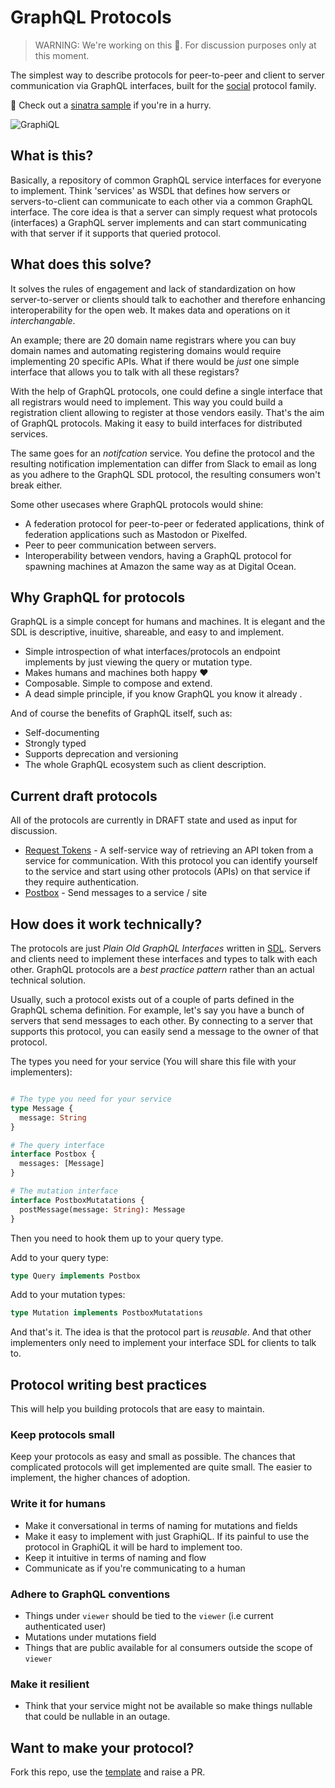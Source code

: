 # GraphQL Protocols

> WARNING: We're working on this 💪. For discussion purposes only at this moment.

The simplest way to describe protocols for peer-to-peer and client to server communication via GraphQL interfaces, built for the [social](https://github.com/graphql-protocols/social) protocol family. 

🚀 Check out a [sinatra sample](https://github.com/graphql-protocols/graphql-protocols-sinatra-sample) if you're in a hurry.

![GraphiQL](https://raw.githubusercontent.com/graphql-protocols/graphql-protocols-sinatra-sample/master/images/graphiql.jpg)

## What is this?

Basically, a repository of common GraphQL service interfaces for everyone to implement. Think 'services' as WSDL that defines how servers or servers-to-client can communicate to each other via a common GraphQL interface. The core idea is that a server can simply request what protocols (interfaces) a GraphQL server implements and can start communicating with that server if it supports that queried protocol.

## What does this solve?

It solves the rules of engagement and lack of standardization on how server-to-server or clients should talk to eachother and therefore enhancing interoperability for the open web. It makes data and operations on it _interchangable_.

An example; there are 20 domain name registrars where you can buy domain names and automating registering domains would require implementing 20 specific APIs. What if there would be _just_ one simple interface that allows you to talk with all these registars? 

With the help of GraphQL protocols, one could define a single interface that all registrars would need to implement. This way you could build a registration client allowing to register at those vendors easily. That's the aim of GraphQL protocols. Making it easy to build interfaces for distributed services.

The same goes for an _notifcation_ service. You define the protocol and the resulting notification implementation can differ from Slack to email as long as you adhere to the GraphQL SDL protocol, the resulting consumers won't break either.

Some other usecases where GraphQL protocols would shine:

- A federation protocol for peer-to-peer or federated applications, think of federation applications such as Mastodon or Pixelfed.
- Peer to peer communication between servers.
- Interoperability between vendors, having a GraphQL protocol for spawning machines at Amazon the same way as at Digital Ocean.

## Why GraphQL for protocols

GraphQL is a simple concept for humans and machines. It is elegant and the SDL is descriptive, inuitive, shareable, and easy to  and implement.

- Simple introspection of what interfaces/protocols an endpoint implements by just viewing the query or mutation type.
- Makes humans and machines both happy ❤️
- Composable. Simple to compose and extend.
- A dead simple principle, if you know GraphQL you know it already .

And of course the benefits of GraphQL itself, such as:
- Self-documenting
- Strongly typed
- Supports deprecation and versioning
- The whole GraphQL ecosystem such as client description.

## Current draft protocols

All of the protocols are currently in DRAFT state and used as input for discussion.

- [Request Tokens](draft/token-request.md) - A self-service way of retrieving an API token from a service for communication. With this protocol you can identify yourself to the service and start using other protocols (APIs) on that service if they require authentication.
- [Postbox](draft/postbox.md) - Send messages to a service / site

## How does it work technically?

The protocols are just _Plain Old GraphQL Interfaces_ written in [SDL](https://graphql.org/learn/schema/). Servers and clients need to implement these interfaces and types to talk with each other. GraphQL protocols are a _best practice pattern_ rather than an actual technical solution.

Usually, such a protocol exists out of a couple of parts defined in the GraphQL schema definition. For example, let's say you have a bunch of servers that send messages to each other. By connecting to a server that supports this protocol, you can easily send a message to the owner of that protocol.

The types you need for your service (You will share this file with your implementers):

```graphql

# The type you need for your service
type Message {
  message: String
}

# The query interface
interface Postbox {
  messages: [Message]
}

# The mutation interface
interface PostboxMutatations {
  postMessage(message: String): Message
}
```

Then you need to hook them up to your query type.

Add to your query type:

```graphql
type Query implements Postbox
```

Add to your mutation types:

```graphql
type Mutation implements PostboxMutatations
```

And that's it. The idea is that the protocol part is _reusable_. And that other implementers only need to implement your interface SDL for clients to talk to.

## Protocol writing best practices

This will help you building protocols that are easy to maintain.

### Keep protocols small

Keep your protocols as easy and small as possible. The chances that complicated protocols will get implemented are quite small. The easier to implement, the higher chances of adoption.

### Write it for humans

- Make it conversational in terms of naming for mutations and fields
- Make it easy to implement with just GraphiQL. If its painful to use the protocol in GraphiQL it will be hard to implement too.
- Keep it intuitive in terms of naming and flow
- Communicate as if you're communicating to a human

### Adhere to GraphQL conventions

- Things under `viewer` should be tied to the `viewer` (i.e current authenticated user)
- Mutations under mutations field
- Things that are public available for al consumers outside the scope of `viewer`

### Make it resilient

- Think that your service might not be available so make things nullable that could be nullable in an outage.

## Want to make your protocol?

Fork this repo, use the [template](template.md) and raise a PR.

